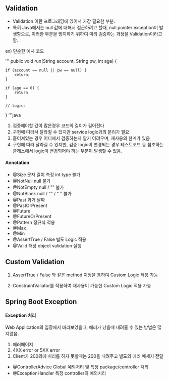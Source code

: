
## Validation

- Validation 이란 프로그래밍에 있어서 가장 필요한 부분.
- 특히 Java에서는 null 값에 대해서 접근하려고 할때,
  null pointer exception이 발생함으로, 
  이러한 부분을 방지하기 위하여 미리 검증하는 과정을 Validation이라고 함.


ex) 단순한 예시 코드

'''
public void run(String account, String pw, int age) {

    if (account == null || pw == null) {
        return;
    }

    if (age == 0) {
        return
    }

    // logics
}
'''java



1. 검증해야할 값이 많은경우 코드의 길이가 길어진다
2. 구현에 따라서 달라질 수 있지만 service logic과의 분리가 필요
3. 흩어져있는 경우 어디에서 검증하는지 알기 어려우며, 재사용의 한계가 있음
4. 구현에 따라 달라질 수 있지만, 검증 logic이 변경되는 경우 
   테스트코드 등 참조하는 클래스에서 logic이 변경되어야 하는 부분이 발생할 수 있음.

#### Annotation

+ @Size                 문자 길이 측정              int type 불가
+ @NotNull              null 불가
+ @NotEmpty             null / "" 불가
+ @NotBlank             null / "" / " " 불가
+ @Past                 과거 날짜
+ @PastOrPresent
+ @Future
+ @FutureOrPresent
+ @Pattern              정규식 적용
+ @Max
+ @Min
+ @AssertTrue / False   별도 Logic 적용
+ @Valid                해당 object validation 실행



## Custom Validation

1. AssertTrue / False 와 같은 method 지정을 통하여 Custom Logic 적용 가능

2. ConstraintValiator를 적용하여 재사용이 가능한 Custom Logic 적용 가능



## Spring Boot Exception

#### Exception 처리
Web Application의 입장에서 바라보았을때, 에러가 났을때 내려줄 수 있는 방법은 많지않음.

1. 에러페이지
2. 4XX error or 5XX error
3. Client가 200외에 처리를 하지 못할때는 200을 내려주고 별도의 에러 메세지 전달


+ @ControllerAdvice       Global 예외처리 및 특정 package/controller 처리
+ @ExceptionHandler       특정 controller의 예외처리
